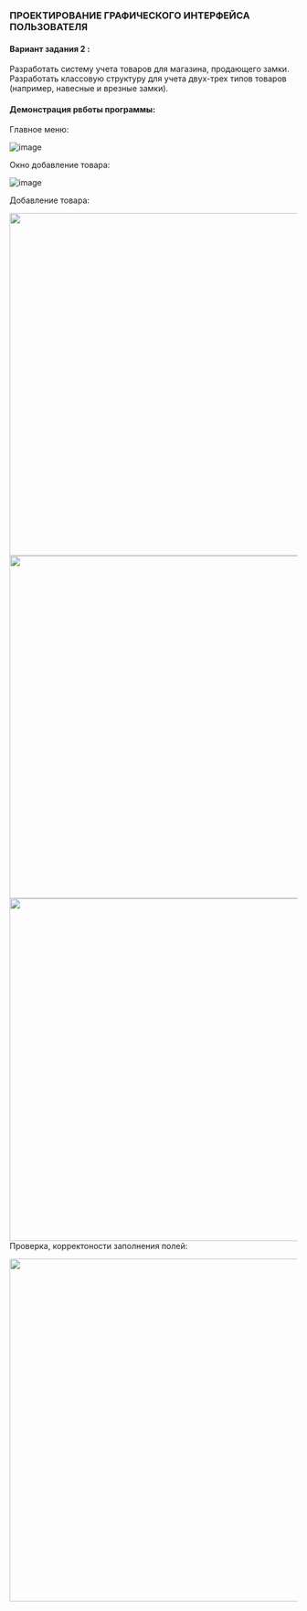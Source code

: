 ### ПРОЕКТИРОВАНИЕ ГРАФИЧЕСКОГО ИНТЕРФЕЙСА ПОЛЬЗОВАТЕЛЯ

#### Вариант задания 2 :

Разработать систему учета товаров для магазина, продающего замки. Разработать классовую структуру для учета 
двух-трех типов товаров (например, навесные и врезные замки).

#### Демонстрация рвботы программы:
Главное меню:

![image](https://user-images.githubusercontent.com/90133237/225083505-e6e6a309-6d91-4d6b-934b-ede680094373.png)

Окно добавление товара:

![image](https://user-images.githubusercontent.com/90133237/225083929-5db3cf0d-9a44-4fde-a5e4-9b2ad1d62cad.png)

Добавление товара:

<a href="url"><img src="https://user-images.githubusercontent.com/90133237/225084103-76f1864b-675b-4383-8c74-912be24761ab.png" align="left" width="600" ></a>
<a href="url"><img src="https://user-images.githubusercontent.com/90133237/225084353-580edc99-d74f-44f5-b15b-68469f1e8ac2.png" align="left" width="600" ></a>

<a href="url"><img src="https://user-images.githubusercontent.com/90133237/225084465-9adc488d-ac61-4e4c-9ef6-fb665e0db5e0.png" align="left" width="600" ></a>

Проверка, корректоности заполнения полей:

<a href="url"><img src="![image](https://user-images.githubusercontent.com/90133237/225084622-c437a295-59ce-40ce-ad98-ddab55ced2d3.png)" align="left" width="600" ></a>
